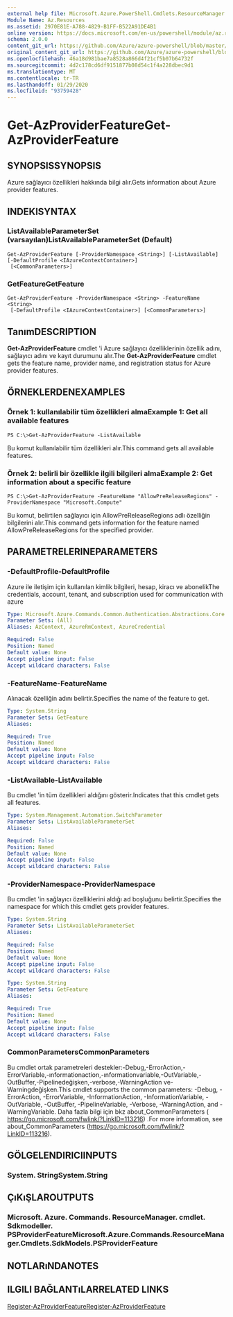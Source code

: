 ```yaml
---
external help file: Microsoft.Azure.PowerShell.Cmdlets.ResourceManager.dll-Help.xml
Module Name: Az.Resources
ms.assetid: 2970E81E-A788-4829-B1FF-B522A91DE4B1
online version: https://docs.microsoft.com/en-us/powershell/module/az.resources/get-azproviderfeature
schema: 2.0.0
content_git_url: https://github.com/Azure/azure-powershell/blob/master/src/Resources/Resources/help/Get-AzProviderFeature.md
original_content_git_url: https://github.com/Azure/azure-powershell/blob/master/src/Resources/Resources/help/Get-AzProviderFeature.md
ms.openlocfilehash: 46a18d981bae7a8528a866d4f21cf5b07b64732f
ms.sourcegitcommit: 4d2c178cd6df9151877b08d54c1f4a228dbec9d1
ms.translationtype: MT
ms.contentlocale: tr-TR
ms.lasthandoff: 01/29/2020
ms.locfileid: "93759428"
---
```

# <span data-ttu-id="accfa-101">Get-AzProviderFeature</span><span class="sxs-lookup"><span data-stu-id="accfa-101">Get-AzProviderFeature</span></span>

## <span data-ttu-id="accfa-102">SYNOPSIS</span><span class="sxs-lookup"><span data-stu-id="accfa-102">SYNOPSIS</span></span>
<span data-ttu-id="accfa-103">Azure sağlayıcı özellikleri hakkında bilgi alır.</span><span class="sxs-lookup"><span data-stu-id="accfa-103">Gets information about Azure provider features.</span></span>

## <span data-ttu-id="accfa-104">INDEKI</span><span class="sxs-lookup"><span data-stu-id="accfa-104">SYNTAX</span></span>

### <span data-ttu-id="accfa-105">ListAvailableParameterSet (varsayılan)</span><span class="sxs-lookup"><span data-stu-id="accfa-105">ListAvailableParameterSet (Default)</span></span>
```
Get-AzProviderFeature [-ProviderNamespace <String>] [-ListAvailable] [-DefaultProfile <IAzureContextContainer>]
 [<CommonParameters>]
```

### <span data-ttu-id="accfa-106">GetFeature</span><span class="sxs-lookup"><span data-stu-id="accfa-106">GetFeature</span></span>
```
Get-AzProviderFeature -ProviderNamespace <String> -FeatureName <String>
 [-DefaultProfile <IAzureContextContainer>] [<CommonParameters>]
```

## <span data-ttu-id="accfa-107">Tanım</span><span class="sxs-lookup"><span data-stu-id="accfa-107">DESCRIPTION</span></span>
<span data-ttu-id="accfa-108">**Get-AzProviderFeature** cmdlet 'i Azure sağlayıcı özelliklerinin özellik adını, sağlayıcı adını ve kayıt durumunu alır.</span><span class="sxs-lookup"><span data-stu-id="accfa-108">The **Get-AzProviderFeature** cmdlet gets the feature name, provider name, and registration status for Azure provider features.</span></span>

## <span data-ttu-id="accfa-109">ÖRNEKLERDEN</span><span class="sxs-lookup"><span data-stu-id="accfa-109">EXAMPLES</span></span>

### <span data-ttu-id="accfa-110">Örnek 1: kullanılabilir tüm özellikleri alma</span><span class="sxs-lookup"><span data-stu-id="accfa-110">Example 1: Get all available features</span></span>
```
PS C:\>Get-AzProviderFeature -ListAvailable
```

<span data-ttu-id="accfa-111">Bu komut kullanılabilir tüm özellikleri alır.</span><span class="sxs-lookup"><span data-stu-id="accfa-111">This command gets all available features.</span></span>

### <span data-ttu-id="accfa-112">Örnek 2: belirli bir özellikle ilgili bilgileri alma</span><span class="sxs-lookup"><span data-stu-id="accfa-112">Example 2: Get information about a specific feature</span></span>
```
PS C:\>Get-AzProviderFeature -FeatureName "AllowPreReleaseRegions" -ProviderNamespace "Microsoft.Compute"
```

<span data-ttu-id="accfa-113">Bu komut, belirtilen sağlayıcı için AllowPreReleaseRegions adlı özelliğin bilgilerini alır.</span><span class="sxs-lookup"><span data-stu-id="accfa-113">This command gets information for the feature named AllowPreReleaseRegions for the specified provider.</span></span>

## <span data-ttu-id="accfa-114">PARAMETRELERINE</span><span class="sxs-lookup"><span data-stu-id="accfa-114">PARAMETERS</span></span>

### <span data-ttu-id="accfa-115">-DefaultProfile</span><span class="sxs-lookup"><span data-stu-id="accfa-115">-DefaultProfile</span></span>
<span data-ttu-id="accfa-116">Azure ile iletişim için kullanılan kimlik bilgileri, hesap, kiracı ve abonelik</span><span class="sxs-lookup"><span data-stu-id="accfa-116">The credentials, account, tenant, and subscription used for communication with azure</span></span>

```yaml
Type: Microsoft.Azure.Commands.Common.Authentication.Abstractions.Core.IAzureContextContainer
Parameter Sets: (All)
Aliases: AzContext, AzureRmContext, AzureCredential

Required: False
Position: Named
Default value: None
Accept pipeline input: False
Accept wildcard characters: False
```

### <span data-ttu-id="accfa-117">-FeatureName</span><span class="sxs-lookup"><span data-stu-id="accfa-117">-FeatureName</span></span>
<span data-ttu-id="accfa-118">Alınacak özelliğin adını belirtir.</span><span class="sxs-lookup"><span data-stu-id="accfa-118">Specifies the name of the feature to get.</span></span>

```yaml
Type: System.String
Parameter Sets: GetFeature
Aliases:

Required: True
Position: Named
Default value: None
Accept pipeline input: False
Accept wildcard characters: False
```

### <span data-ttu-id="accfa-119">-ListAvailable</span><span class="sxs-lookup"><span data-stu-id="accfa-119">-ListAvailable</span></span>
<span data-ttu-id="accfa-120">Bu cmdlet 'in tüm özellikleri aldığını gösterir.</span><span class="sxs-lookup"><span data-stu-id="accfa-120">Indicates that this cmdlet gets all features.</span></span>

```yaml
Type: System.Management.Automation.SwitchParameter
Parameter Sets: ListAvailableParameterSet
Aliases:

Required: False
Position: Named
Default value: None
Accept pipeline input: False
Accept wildcard characters: False
```

### <span data-ttu-id="accfa-121">-ProviderNamespace</span><span class="sxs-lookup"><span data-stu-id="accfa-121">-ProviderNamespace</span></span>
<span data-ttu-id="accfa-122">Bu cmdlet 'in sağlayıcı özelliklerini aldığı ad boşluğunu belirtir.</span><span class="sxs-lookup"><span data-stu-id="accfa-122">Specifies the namespace for which this cmdlet gets provider features.</span></span>

```yaml
Type: System.String
Parameter Sets: ListAvailableParameterSet
Aliases:

Required: False
Position: Named
Default value: None
Accept pipeline input: False
Accept wildcard characters: False
```

```yaml
Type: System.String
Parameter Sets: GetFeature
Aliases:

Required: True
Position: Named
Default value: None
Accept pipeline input: False
Accept wildcard characters: False
```

### <span data-ttu-id="accfa-123">CommonParameters</span><span class="sxs-lookup"><span data-stu-id="accfa-123">CommonParameters</span></span>
<span data-ttu-id="accfa-124">Bu cmdlet ortak parametreleri destekler:-Debug,-ErrorAction,-ErrorVariable,-ınformationaction,-ınformationvariable,-OutVariable,-OutBuffer,-Pipelinedeğişken,-verbose,-WarningAction ve-Warningdeğişken.</span><span class="sxs-lookup"><span data-stu-id="accfa-124">This cmdlet supports the common parameters: -Debug, -ErrorAction, -ErrorVariable, -InformationAction, -InformationVariable, -OutVariable, -OutBuffer, -PipelineVariable, -Verbose, -WarningAction, and -WarningVariable.</span></span> <span data-ttu-id="accfa-125">Daha fazla bilgi için bkz about_CommonParameters ( https://go.microsoft.com/fwlink/?LinkID=113216) .</span><span class="sxs-lookup"><span data-stu-id="accfa-125">For more information, see about_CommonParameters (https://go.microsoft.com/fwlink/?LinkID=113216).</span></span>

## <span data-ttu-id="accfa-126">GÖLGELENDIRICI</span><span class="sxs-lookup"><span data-stu-id="accfa-126">INPUTS</span></span>

### <span data-ttu-id="accfa-127">System. String</span><span class="sxs-lookup"><span data-stu-id="accfa-127">System.String</span></span>

## <span data-ttu-id="accfa-128">ÇıKıŞLAR</span><span class="sxs-lookup"><span data-stu-id="accfa-128">OUTPUTS</span></span>

### <span data-ttu-id="accfa-129">Microsoft. Azure. Commands. ResourceManager. cmdlet. Sdkmodeller. PSProviderFeature</span><span class="sxs-lookup"><span data-stu-id="accfa-129">Microsoft.Azure.Commands.ResourceManager.Cmdlets.SdkModels.PSProviderFeature</span></span>

## <span data-ttu-id="accfa-130">NOTLARıNDA</span><span class="sxs-lookup"><span data-stu-id="accfa-130">NOTES</span></span>

## <span data-ttu-id="accfa-131">ILGILI BAĞLANTıLAR</span><span class="sxs-lookup"><span data-stu-id="accfa-131">RELATED LINKS</span></span>

[<span data-ttu-id="accfa-132">Register-AzProviderFeature</span><span class="sxs-lookup"><span data-stu-id="accfa-132">Register-AzProviderFeature</span></span>](./Register-AzProviderFeature.md)


